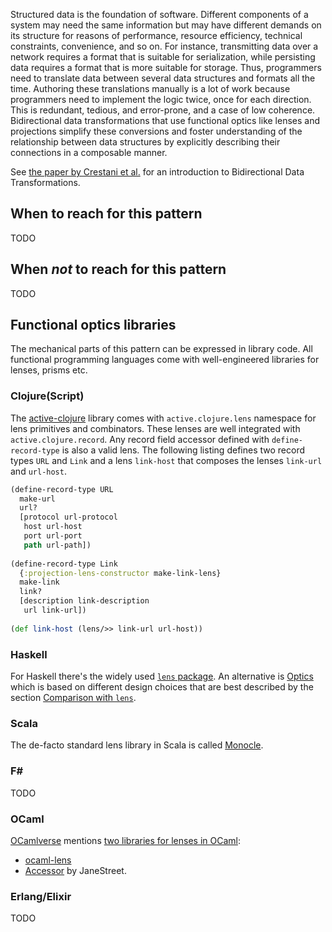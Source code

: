 Structured data is the foundation of software.  Different components
of a system may need the same information but may have different
demands on its structure for reasons of performance, resource
efficiency, technical constraints, convenience, and so on. For
instance, transmitting data over a network requires a format that is
suitable for serialization, while persisting data requires a format
that is more suitable for storage.  Thus, programmers need to
translate data between several data structures and formats all the
time. Authoring these translations manually is a lot of work because
programmers need to implement the logic twice, once for each
direction.  This is redundant, tedious, and error-prone, and a case of
low coherence.  Bidirectional data transformations that use functional
optics like lenses and projections simplify these conversions and
foster understanding of the relationship between data structures by
explicitly describing their connections in a composable manner.

See [the paper by Crestani et al.](https://dl.acm.org/doi/10.1145/3677998.3678224) for an introduction to Bidirectional Data Transformations.


## When to reach for this pattern

TODO

## When _not_ to reach for this pattern

TODO

## Functional optics libraries

The mechanical parts of this pattern can be expressed in library code.
All functional programming languages come with well-engineered
libraries for lenses, prisms etc.

### Clojure(Script)

The [active-clojure](https://github.com/active-group/active-clojure)
library comes with `active.clojure.lens` namespace for lens primitives
and combinators. These lenses are well integrated with
`active.clojure.record`. Any record field accessor defined with
`define-record-type` is also a valid lens. The following listing
defines two record types `URL` and `Link` and a lens `link-host` that
composes the lenses `link-url` and `url-host`.

```clojure
(define-record-type URL
  make-url
  url?
  [protocol url-protocol
   host url-host
   port url-port
   path url-path])
   
(define-record-type Link
  {:projection-lens-constructor make-link-lens}
  make-link
  link?
  [description link-description
   url link-url])
   
(def link-host (lens/>> link-url url-host))
```

### Haskell

For Haskell there's the widely used [`lens` package](https://hackage.haskell.org/package/lens). An alternative is [Optics](https://hackage.haskell.org/package/optics-0.4.2.1/docs/Optics.html) which is based on different design choices that are best described by the section [Comparison with `lens`](https://hackage.haskell.org/package/optics-0.4.2.1/docs/Optics.html#g:4).

### Scala

The de-facto standard lens library in Scala is called [Monocle](https://www.optics.dev/Monocle/).

### F#

TODO

### OCaml

[OCamlverse](http://ocamlverse.net) mentions [two libraries for lenses in OCaml](http://ocamlverse.net/content/lenses.html):

* [ocaml-lens](https://github.com/avsm/ocaml-lens)
* [Accessor](https://github.com/janestreet/accessor) by JaneStreet.

### Erlang/Elixir

TODO
